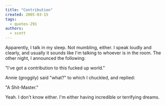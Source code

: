 ```yaml
---
title: "Contribution"
created: 2005-03-15
tags: 
  - quotes-291
authors: 
  - scott
---
```


Apparently, I talk in my sleep. Not mumbling, either. I speak loudly and clearly, and usually it sounds like I'm talking to whoever is in the room. The other night, I announced the following:

"I've got a contribution to this fucked up world."

Annie (groggily) said "what?" to which I chuckled, and replied:

"A Shit-Master."

Yeah. I don't know either. I'm either having incredible or terrifying dreams.
